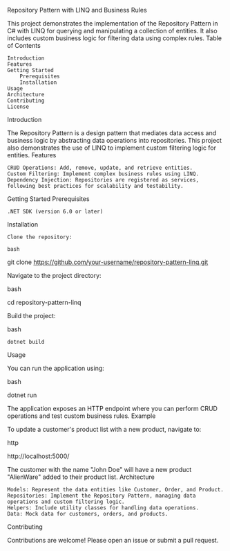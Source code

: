 Repository Pattern with LINQ and Business Rules

This project demonstrates the implementation of the Repository Pattern in C# with LINQ for querying and manipulating a collection of entities. It also includes custom business logic for filtering data using complex rules.
Table of Contents

    Introduction
    Features
    Getting Started
        Prerequisites
        Installation
    Usage
    Architecture
    Contributing
    License

Introduction

The Repository Pattern is a design pattern that mediates data access and business logic by abstracting data operations into repositories. This project also demonstrates the use of LINQ to implement custom filtering logic for entities.
Features

    CRUD Operations: Add, remove, update, and retrieve entities.
    Custom Filtering: Implement complex business rules using LINQ.
    Dependency Injection: Repositories are registered as services, following best practices for scalability and testability.

Getting Started
Prerequisites

    .NET SDK (version 6.0 or later)

Installation

    Clone the repository:

    bash

git clone https://github.com/your-username/repository-pattern-linq.git

Navigate to the project directory:

bash

cd repository-pattern-linq

Build the project:

bash

    dotnet build

Usage

You can run the application using:

bash

dotnet run

The application exposes an HTTP endpoint where you can perform CRUD operations and test custom business rules.
Example

To update a customer's product list with a new product, navigate to:

http

http://localhost:5000/

The customer with the name "John Doe" will have a new product "AlienWare" added to their product list.
Architecture

    Models: Represent the data entities like Customer, Order, and Product.
    Repositories: Implement the Repository Pattern, managing data operations and custom filtering logic.
    Helpers: Include utility classes for handling data operations.
    Data: Mock data for customers, orders, and products.

Contributing

Contributions are welcome! Please open an issue or submit a pull request.
